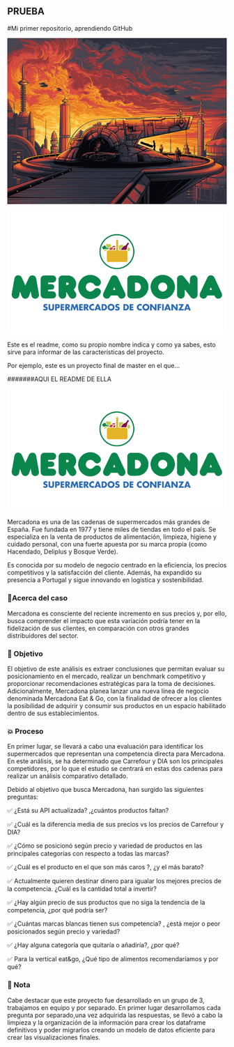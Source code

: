 ## PRUEBA
#Mi primer repositorio, aprendiendo GitHub

![PRUEBA](https://github.com/Fran-Mateos/PRUEBA/blob/main/Star_wars_dan_mumford_2.jpg)

![Mercadona](https://github.com/GiselleGiralte/Mercadona_Project/blob/main/mercadona.png)


Este es el readme, como su propio nombre indica y como ya sabes, esto sirve para informar de las características del proyecto. 

Por ejemplo, este es un proyecto final de master en el que...


#######AQUI EL README DE ELLA

![Mercadona](https://github.com/GiselleGiralte/Mercadona_Project/blob/main/mercadona.png)

Mercadona es una de las cadenas de supermercados más grandes de España. Fue fundada en 1977 y tiene miles de tiendas en todo el país. Se especializa en la venta de productos de alimentación, limpieza, higiene y cuidado personal, con una fuerte apuesta por su marca propia (como Hacendado, Deliplus y Bosque Verde).

Es conocida por su modelo de negocio centrado en la eficiencia, los precios competitivos y la satisfacción del cliente. Además, ha expandido su presencia a Portugal y sigue innovando en logística y sostenibilidad.


### 💎Acerca del caso
Mercadona es consciente del reciente incremento en sus precios y, por ello, busca comprender el impacto que esta variación podría tener en la fidelización de sus clientes, en comparación con otros grandes distribuidores del sector.

### 🎯 Objetivo
El objetivo de este análisis es extraer conclusiones que permitan evaluar su posicionamiento en el mercado, realizar un benchmark competitivo y proporcionar recomendaciones estratégicas para la toma de decisiones. Adicionalmente, Mercadona planea lanzar una nueva línea de negocio denominada Mercadona Eat & Go, con la finalidad de ofrecer a los clientes la posibilidad de adquirir y consumir sus productos en un espacio habilitado dentro de sus establecimientos.

### 💥 Proceso
En primer lugar, se llevará a cabo una evaluación para identificar los supermercados que representan una competencia directa para Mercadona. En este análisis, se ha determinado que Carrefour y DIA son los principales competidores, por lo que el estudio se centrará en estas dos cadenas para realizar un análisis comparativo detallado.

Debido al objetivo que busca Mercadona, han surgido las siguientes preguntas:

✅ ¿Está su API actualizada? ,¿cuántos productos faltan?

✅ ¿Cuál es la diferencia media de sus precios vs los precios de Carrefour y DIA?

✅ ¿Cómo se posicionó según precio y variedad de productos en las principales categorías con respecto a todas las marcas?

✅ ¿Cuál es el producto en el que son más caros ?, ¿y el más barato?

✅ Actualmente quieren destinar dinero para igualar los mejores precios de la competencia. ¿Cuál es la cantidad total a invertir?

✅ ¿Hay algún precio de sus productos que no siga la tendencia de la competencia, ¿por qué podría ser?

✅ ¿Cuántas marcas blancas tienen sus competencia? , ¿está mejor o peor posicionados según precio y variedad?

✅ ¿Hay alguna categoría que quitaría o añadiría?, ¿por qué?

✅ Para la vertical eat&go, ¿Qué tipo de alimentos recomendaríamos y por qué?


### 📝 Nota
Cabe destacar que este proyecto fue desarrollado en un grupo de 3, trabajamos en equipo y por separado. En primer lugar desarrollamos cada pregunta por separado,una vez adquirida las respuestas, se llevó a cabo la limpieza y la organización de la información para crear los dataframe definitivos y poder migrarlos creando un modelo de datos eficiente para crear las visualizaciones finales.
